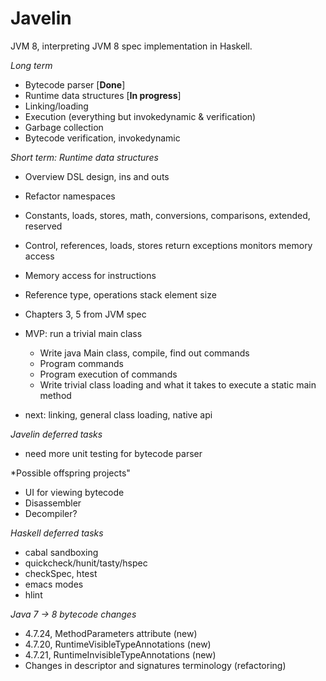 Javelin
=======
JVM 8, interpreting JVM 8 spec implementation in Haskell.

*Long term*
* Bytecode parser [**Done**]
* Runtime data structures [**In progress**]
* Linking/loading
* Execution (everything but invokedynamic & verification)
* Garbage collection
* Bytecode verification, invokedynamic

*Short term: Runtime data structures*
* Overview DSL design, ins and outs
* Refactor namespaces
* Constants, loads, stores, math, conversions, comparisons, extended, reserved

* Control, references, loads, stores
return
exceptions
monitors
memory access
* Memory access for instructions
* Reference type, operations stack element size
* Chapters 3, 5 from JVM spec
* MVP: run a trivial main class
    * Write java Main class, compile, find out commands
    * Program commands
    * Program execution of commands
    * Write trivial class loading and what it takes to execute a static main method
* next: linking, general class loading, native api
    
*Javelin deferred tasks*
* need more unit testing for bytecode parser

*Possible offspring projects"
* UI for viewing bytecode
* Disassembler
* Decompiler?

*Haskell deferred tasks*
* cabal sandboxing
* quickcheck/hunit/tasty/hspec
* checkSpec, htest
* emacs modes
* hlint

*Java 7 -> 8 bytecode changes*
* 4.7.24, MethodParameters attribute (new)
* 4.7.20, RuntimeVisibleTypeAnnotations (new)
* 4.7.21, RuntimeInvisibleTypeAnnotations (new)
* Changes in descriptor and signatures terminology (refactoring)